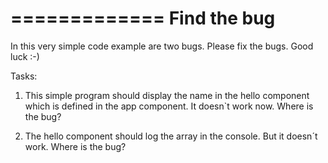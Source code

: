 =============
Find the bug
=============

In this very simple code example are two bugs. Please fix the bugs. Good luck :-)

Tasks:

1. This simple program should display the name in the hello component which is defined in the app component. It doesn`t work now. Where is the bug?

2. The hello component should log the array in the console. But it doesn´t work. Where is the bug?
